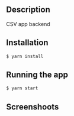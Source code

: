 ## Description

CSV app backend

## Installation

```bash
$ yarn install
```

## Running the app

```bash
$ yarn start
```

## Screenshoots
